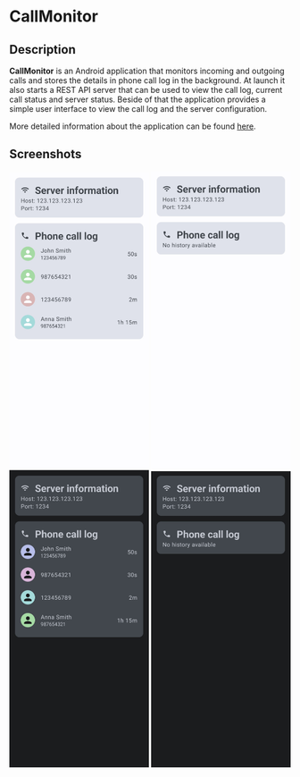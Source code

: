 # CallMonitor

## Description

**CallMonitor** is an Android application that monitors incoming and outgoing calls and stores the
details in phone call log in the background. At launch it also starts a REST API server that
can be used to view the call log, current call status and server status. Beside of that the
application provides a simple user interface to view the call log and the server configuration.

More detailed information about the application can be
found [here](https://swistak7171.github.io/CallMonitor/index.html).

## Screenshots

<div>
    <div>
        <img src="images/screenshot_light_theme_1.jpg" alt="Screenshot light theme 1" width="250">
        <img src="images/screenshot_light_theme_2.jpg" alt="Screenshot light theme 2" width="250">
    </div>
    <div>
        <img src="images/screenshot_dark_theme_1.jpg" alt="Screenshot dark theme 1" width="250">
        <img src="images/screenshot_dark_theme_2.jpg" alt="Screenshot dark theme 2" width="250">
    </div>
</div>